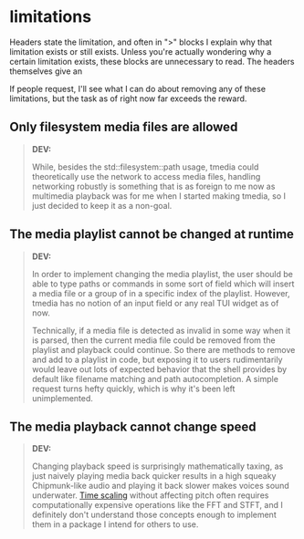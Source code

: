 # limitations

Headers state the limitation, and often in "\>" blocks I explain why that
limitation exists or still exists. Unless you're actually wondering why
a certain limitation exists, these blocks are unnecessary to read. The headers
themselves give an 

If people request, I'll see what I can do about removing any of these
limitations, but the task as of right now far exceeds the reward.

## Only filesystem media files are allowed

> **DEV:**
>
> While, besides the std::filesystem::path usage, tmedia could theoretically 
> use the network to access media files, handling networking robustly 
> is something that is as foreign to me now as multimedia playback was for me
> when I started making tmedia, so I just decided to keep it as a non-goal.

## The media playlist cannot be changed at runtime

> **DEV:**
>
> In order to implement changing the media playlist, the user should be able
> to type paths or commands in some sort of field which will insert a media
> file or a group of in a specific index of the playlist. However, tmedia has 
> no notion of an input field or any real TUI widget as of now.
>
> Technically, if a media file is detected as invalid in some way when it is
> parsed, then the current media file could be removed from the playlist and
> playback could continue. So there are methods to remove and add to a playlist
> in code, but exposing it to users rudimentarily would leave out lots of
> expected behavior that the shell provides by default like filename matching
> and path autocompletion. A simple request turns hefty quickly, which is
> why it's been left unimplemented.

## The media playback cannot change speed

> **DEV:**
>
> Changing playback speed is surprisingly mathematically taxing, as just
> naively playing media back quicker results in a high squeaky
> Chipmunk-like audio and playing it back slower makes voices sound underwater.
> [Time scaling](https://en.wikipedia.org/wiki/Audio_time_stretching_and_pitch_scaling)
> without affecting pitch often requires computationally expensive operations like
> the FFT and STFT, and I definitely don't understand those concepts enough
> to implement them in a package I intend for others to use. 